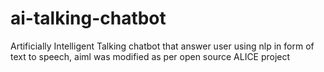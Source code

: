 # ai-talking-chatbot
Artificially Intelligent Talking chatbot that answer user using nlp in form of text to speech, aiml was modified as per open source ALICE project
